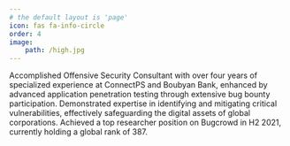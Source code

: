 ```yaml
---
# the default layout is 'page'
icon: fas fa-info-circle
order: 4
image:
    path: /high.jpg
---
```


Accomplished Offensive Security Consultant with over four years of specialized experience at ConnectPS and 
Boubyan Bank, enhanced by advanced application penetration testing through extensive bug bounty participation. 
Demonstrated expertise in identifying and mitigating critical vulnerabilities, effectively safeguarding the digital assets of global corporations. Achieved a top researcher position on Bugcrowd in H2 2021, currently holding a global rank of 387.

